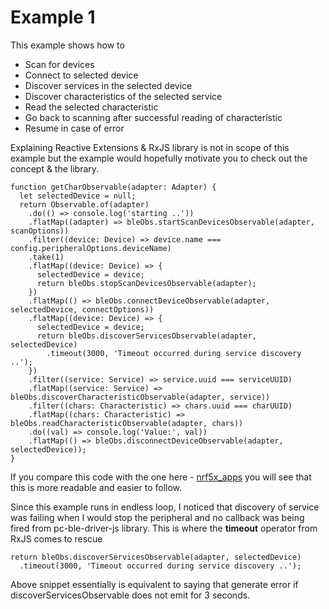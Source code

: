 # Example 1

This example shows how to
* Scan for devices
* Connect to selected device
* Discover services in the selected device
* Discover characteristics of the selected service
* Read the selected characteristic
* Go back to scanning after successful reading of characteristic
* Resume in case of error

Explaining Reactive Extensions & RxJS library is not in scope of this example but the example would hopefully
 motivate you to check out the concept & the library.

```
function getCharObservable(adapter: Adapter) {
  let selectedDevice = null;
  return Observable.of(adapter)
    .do(() => console.log('starting ..'))
    .flatMap((adapter) => bleObs.startScanDevicesObservable(adapter, scanOptions))
    .filter((device: Device) => device.name === config.peripheralOptions.deviceName)
    .take(1)
    .flatMap((device: Device) => {
      selectedDevice = device;
      return bleObs.stopScanDevicesObservable(adapter);
    })
    .flatMap(() => bleObs.connectDeviceObservable(adapter, selectedDevice, connectOptions))
    .flatMap((device: Device) => {
      selectedDevice = device;
      return bleObs.discoverServicesObservable(adapter, selectedDevice)
        .timeout(3000, 'Timeout occurred during service discovery ..');
    })
    .filter((service: Service) => service.uuid === serviceUUID)
    .flatMap((service: Service) => bleObs.discoverCharacteristicObservable(adapter, service))
    .filter((chars: Characteristic) => chars.uuid === charUUID)
    .flatMap((chars: Characteristic) => bleObs.readCharacteristicObservable(adapter, chars))
    .do((val) => console.log('Value:', val))
    .flatMap(() => bleObs.disconnectDeviceObservable(adapter, selectedDevice));
}
```

If you compare this code with the one here - [nrf5x_apps](https://github.com/ksachdeva/pc-ble-driver-js-examples/blob/master/nrf5x_apps/example1/index.js) you will
see that this is more readable and easier to follow.

Since this example runs in endless loop, I noticed that discovery of service was failing when I would stop the
peripheral and no callback was being fired from pc-ble-driver-js library. This is where the **timeout** operator
from RxJS comes to rescue

```
return bleObs.discoverServicesObservable(adapter, selectedDevice)
  .timeout(3000, 'Timeout occurred during service discovery ..');
```

Above snippet essentially is equivalent to saying that generate error if discoverServicesObservable does not emit for 3 seconds.

